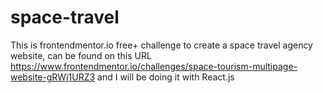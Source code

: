 # space-travel
This is frontendmentor.io free+ challenge to create a space travel agency website, can be found on this URL https://www.frontendmentor.io/challenges/space-tourism-multipage-website-gRWj1URZ3 and I will be doing it with React.js
